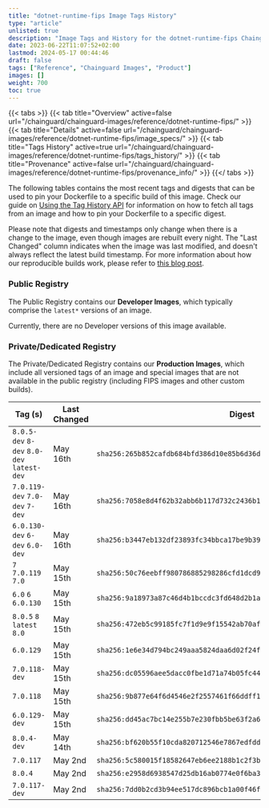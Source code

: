 ```yaml
---
title: "dotnet-runtime-fips Image Tags History"
type: "article"
unlisted: true
description: "Image Tags and History for the dotnet-runtime-fips Chainguard Image"
date: 2023-06-22T11:07:52+02:00
lastmod: 2024-05-17 00:44:46
draft: false
tags: ["Reference", "Chainguard Images", "Product"]
images: []
weight: 700
toc: true
---
```


{{< tabs >}}
{{< tab title="Overview" active=false url="/chainguard/chainguard-images/reference/dotnet-runtime-fips/" >}}
{{< tab title="Details" active=false url="/chainguard/chainguard-images/reference/dotnet-runtime-fips/image_specs/" >}}
{{< tab title="Tags History" active=true url="/chainguard/chainguard-images/reference/dotnet-runtime-fips/tags_history/" >}}
{{< tab title="Provenance" active=false url="/chainguard/chainguard-images/reference/dotnet-runtime-fips/provenance_info/" >}}
{{</ tabs >}}

The following tables contains the most recent tags and digests that can be used to pin your Dockerfile to a specific build of this image. Check our guide on [Using the Tag History API](/chainguard/chainguard-images/using-the-tag-history-api/) for information on how to fetch all tags from an image and how to pin your Dockerfile to a specific digest.

Please note that digests and timestamps only change when there is a change to the image, even though images are rebuilt every night. The "Last Changed" column indicates when the image was last modified, and doesn't always reflect the latest build timestamp. For more information about how our reproducible builds work, please refer to [this blog post](https://www.chainguard.dev/unchained/reproducing-chainguards-reproducible-image-builds).

### Public Registry
The Public Registry contains our **Developer Images**, which typically comprise the `latest*` versions of an image.

Currently, there are no Developer versions of this image available.

### Private/Dedicated Registry
The Private/Dedicated Registry contains our **Production Images**, which include all versioned tags of an image and special images that are not available in the public registry (including FIPS images and other custom builds).

| Tag (s)                                     | Last Changed | Digest                                                                    |
|---------------------------------------------|--------------|---------------------------------------------------------------------------|
|  `8.0.5-dev` `8-dev` `8.0-dev` `latest-dev` | May 16th     | `sha256:265b852cafdb684bfd386d10e85b6d36dd30eb846b1c6742b5a814fdafbdd17c` |
|  `7.0.119-dev` `7.0-dev` `7-dev`            | May 16th     | `sha256:7058e8d4f62b32abb6b117d732c2436b11d1f8c2a9a9fc0fa95781b84086feef` |
|  `6.0.130-dev` `6-dev` `6.0-dev`            | May 16th     | `sha256:b3447eb132df23893fc34bbca17be9b39742bd421bd3df827b0299462d65e255` |
|  `7` `7.0.119` `7.0`                        | May 15th     | `sha256:50c76eebff980786885298286cfd1dcd9a4b129bc6e1e7faa347c68eb0965ce4` |
|  `6.0` `6` `6.0.130`                        | May 15th     | `sha256:9a18973a87c46d4b1bccdc3fd648d2b1a1c024d9ea6112fcc051bda252de8ea7` |
|  `8.0.5` `8` `latest` `8.0`                 | May 15th     | `sha256:472eb5c99185fc7f1d9e9f15542ab70af315ef8a9aee832c2bacba4b155fd291` |
|  `6.0.129`                                  | May 15th     | `sha256:1e6e34d794bc249aaa5824daa6d02f24f3b351056518a45450764a1537db0988` |
|  `7.0.118-dev`                              | May 15th     | `sha256:dc05596aee5dacc0fbe1d71a74b05fc445c9b6ffeab89e02787290c54d95e500` |
|  `7.0.118`                                  | May 15th     | `sha256:9b877e64f6d4546e2f2557461f66ddff17d4142d55e480dec341fc90d61b1299` |
|  `6.0.129-dev`                              | May 15th     | `sha256:dd45ac7bc14e255b7e230fbb5be63f2a61ccb01f7d15b919e03e5b5360a93a13` |
|  `8.0.4-dev`                                | May 14th     | `sha256:bf620b55f10cda820712546e7867edfdd15d0a676dfa5d0e9b2e8c0dd3648f89` |
|  `7.0.117`                                  | May 2nd      | `sha256:5c580015f18582647eb6ee2188b1c2f3b4aaff279fc5a9e52d8803cbec9cea2e` |
|  `8.0.4`                                    | May 2nd      | `sha256:e2958d6938547d25db16ab0774e0f6ba3a58aeb3685289752a7b1dbb278eb748` |
|  `7.0.117-dev`                              | May 2nd      | `sha256:7dd0b2cd3b94ee517dc896bcb1a00f46f6246356d82c606ce85a4ec181ffc950` |

